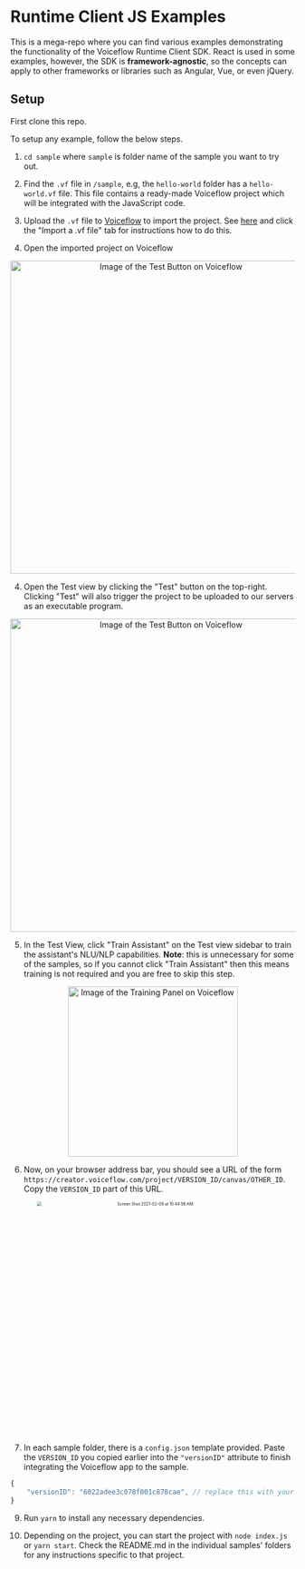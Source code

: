 # Runtime Client JS Examples
This is a mega-repo where you can find various examples demonstrating the functionality of the Voiceflow Runtime Client SDK. React is used in some examples, however, the SDK is **framework-agnostic**, so the concepts can apply to other frameworks or libraries such as Angular, Vue, or even jQuery.

## Setup

First clone this repo.

To setup any example, follow the below steps.

1. `cd sample` where `sample` is folder name of the sample you want to try out.

2. Find the `.vf` file in `/sample`, e.g, the `hello-world` folder has a `hello-world.vf` file. This file contains a ready-made Voiceflow project which will be integrated with the JavaScript code.

2. Upload the `.vf` file to [Voiceflow](https://creator.voiceflow.com) to import the project. See 
[here](https://docs.voiceflow.com/#/platform/project-creation/project-creation?id=project-creation) and click the "Import a .vf file" tab for instructions how to do this.

3. Open the imported project on Voiceflow

<p align="center">
	<img width="552"  alt="Image of the Test Button on Voiceflow" src="https://user-images.githubusercontent.com/32404412/107429772-4cea8580-6af2-11eb-87bd-a30f171b0ae3.png">
</p>	

4. Open the Test view by clicking the "Test" button on the top-right. Clicking "Test" will also trigger the project to be uploaded to our servers as an executable program.

<p align="center">
	<img width="552"  alt="Image of the Test Button on Voiceflow" src="https://user-images.githubusercontent.com/32404412/107269101-17bd3500-6a17-11eb-86b1-b0a817022aca.png">
</p>	

5. In the Test View, click "Train Assistant" on the Test view sidebar to train the assistant's NLU/NLP capabilities. **Note**: this is unnecessary for some of the samples, so if you cannot click "Train Assistant" then this means training is not required and you are free to skip this step.

<p align="center">
	<img width="300" alt="Image of the Training Panel on Voiceflow" src="https://user-images.githubusercontent.com/32404412/107269251-5521c280-6a17-11eb-9d82-5a0f62bff14d.png">
</p>	

6. Now, on your browser address bar, you should see a URL of the form `https://creator.voiceflow.com/project/VERSION_ID/canvas/OTHER_ID`. Copy the `VERSION_ID` part of this URL. 

<p align="center">
    <img width="823" alt="Screen Shot 2021-02-09 at 10 44 56 AM" src="https://user-images.githubusercontent.com/32404412/107388450-dd5da180-6ac3-11eb-8cba-78ff4b5b9f23.png" style="zoom:50%" >
</p>

7. In each sample folder, there is a `config.json` template provided. Paste the `VERSION_ID` you copied earlier into the `"versionID"` attribute to finish integrating the Voiceflow app to the sample.
```js
{
    "versionID": "6022adee3c078f001c878cae", // replace this with your VERSION_ID
}
```

9. Run `yarn` to install any necessary dependencies.

10. Depending on the project, you can start the project with `node index.js` or `yarn start`. Check the README.md in the individual samples' folders for any instructions specific to that project.
